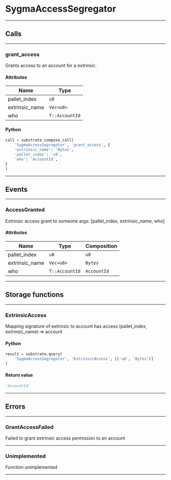 
# SygmaAccessSegregator

---------
## Calls

---------
### grant_access
Grants access to an account for a extrinsic.
#### Attributes
| Name | Type |
| -------- | -------- | 
| pallet_index | `u8` | 
| extrinsic_name | `Vec<u8>` | 
| who | `T::AccountId` | 

#### Python
```python
call = substrate.compose_call(
    'SygmaAccessSegregator', 'grant_access', {
    'extrinsic_name': 'Bytes',
    'pallet_index': 'u8',
    'who': 'AccountId',
}
)
```

---------
## Events

---------
### AccessGranted
Extrinsic access grant to someone
args: [pallet_index, extrinsic_name, who]
#### Attributes
| Name | Type | Composition
| -------- | -------- | -------- |
| pallet_index | `u8` | ```u8```
| extrinsic_name | `Vec<u8>` | ```Bytes```
| who | `T::AccountId` | ```AccountId```

---------
## Storage functions

---------
### ExtrinsicAccess
 Mapping signature of extrinsic to account has access
 (pallet_index, extrinsic_name) =&gt; account

#### Python
```python
result = substrate.query(
    'SygmaAccessSegregator', 'ExtrinsicAccess', [('u8', 'Bytes')]
)
```

#### Return value
```python
'AccountId'
```
---------
## Errors

---------
### GrantAccessFailed
Failed to grant extrinsic access permission to an account

---------
### Unimplemented
Function unimplemented

---------